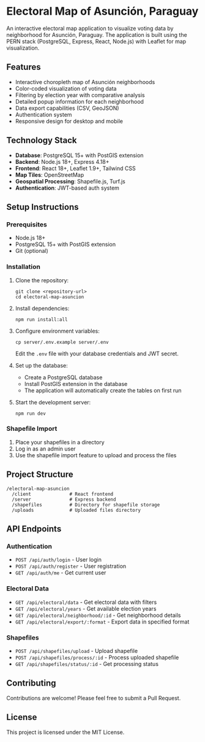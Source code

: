 # Electoral Map of Asunción, Paraguay

An interactive electoral map application to visualize voting data by neighborhood for Asunción, Paraguay. The application is built using the PERN stack (PostgreSQL, Express, React, Node.js) with Leaflet for map visualization.

## Features

- Interactive choropleth map of Asunción neighborhoods
- Color-coded visualization of voting data
- Filtering by election year with comparative analysis
- Detailed popup information for each neighborhood
- Data export capabilities (CSV, GeoJSON)
- Authentication system
- Responsive design for desktop and mobile

## Technology Stack

- **Database**: PostgreSQL 15+ with PostGIS extension
- **Backend**: Node.js 18+, Express 4.18+
- **Frontend**: React 18+, Leaflet 1.9+, Tailwind CSS
- **Map Tiles**: OpenStreetMap
- **Geospatial Processing**: Shapefile.js, Turf.js
- **Authentication**: JWT-based auth system

## Setup Instructions

### Prerequisites

- Node.js 18+
- PostgreSQL 15+ with PostGIS extension
- Git (optional)

### Installation

1. Clone the repository:
   ```
   git clone <repository-url>
   cd electoral-map-asuncion
   ```

2. Install dependencies:
   ```
   npm run install:all
   ```

3. Configure environment variables:
   ```
   cp server/.env.example server/.env
   ```
   Edit the `.env` file with your database credentials and JWT secret.

4. Set up the database:
   - Create a PostgreSQL database
   - Install PostGIS extension in the database
   - The application will automatically create the tables on first run

5. Start the development server:
   ```
   npm run dev
   ```

### Shapefile Import

1. Place your shapefiles in a directory
2. Log in as an admin user
3. Use the shapefile import feature to upload and process the files

## Project Structure

```
/electoral-map-asuncion
  /client              # React frontend
  /server              # Express backend
  /shapefiles          # Directory for shapefile storage
  /uploads             # Uploaded files directory
```

## API Endpoints

### Authentication
- `POST /api/auth/login` - User login
- `POST /api/auth/register` - User registration
- `GET /api/auth/me` - Get current user

### Electoral Data
- `GET /api/electoral/data` - Get electoral data with filters
- `GET /api/electoral/years` - Get available election years
- `GET /api/electoral/neighborhood/:id` - Get neighborhood details
- `GET /api/electoral/export/:format` - Export data in specified format

### Shapefiles
- `POST /api/shapefiles/upload` - Upload shapefile
- `POST /api/shapefiles/process/:id` - Process uploaded shapefile
- `GET /api/shapefiles/status/:id` - Get processing status

## Contributing

Contributions are welcome! Please feel free to submit a Pull Request.

## License

This project is licensed under the MIT License.
